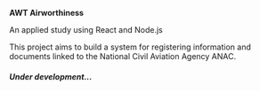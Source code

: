 **AWT Airworthiness**

An applied study using React and Node.js

This project aims to build a system for registering information and documents linked to the National Civil Aviation Agency ANAC.

<h5>Under development...</h5>
